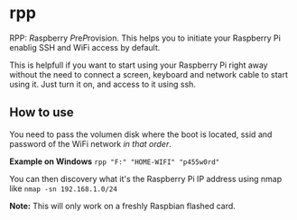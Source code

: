 # rpp
RPP: *R*aspberry *P*re*P*rovision. This helps you to initiate your Raspberry Pi enablig SSH and WiFi access by default.

This is helpfull if you want to start using your Raspberry Pi right away without the need to connect a screen, keyboard and network cable to start using it.
Just turn it on, and access to it using ssh.

## How to use

You need to pass the volumen disk where the boot is located, ssid and password of the WiFi network _in that order_.

**Example on Windows**
`rpp "F:" "HOME-WIFI" "p455w0rd"`

You can then discovery what it's the Raspberry Pi IP address using nmap like `nmap -sn 192.168.1.0/24`

**Note:** This will only work on a freshly Raspbian flashed card.
